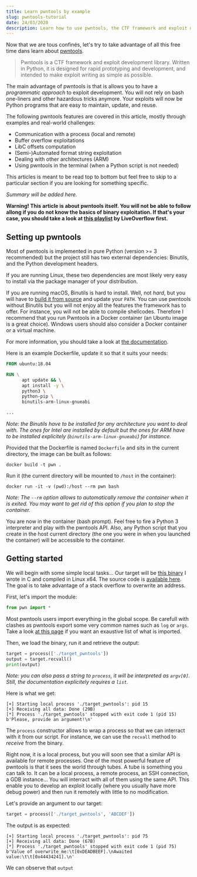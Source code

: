 ```yaml
---
title: Learn pwntools by example
slug: pwntools-tutorial
date: 24/03/2020
description: Learn how to use pwntools, the CTF framework and exploit development library. This article covers the most important pwntools features and teach you how to use them via examples.
---
```


Now that we are tous confinés, let's try to take advantage of all this free
time dans learn about [pwntools](https://github.com/Gallopsled/pwntools).

> Pwntools is a CTF framework and exploit development library. Written in
> Python, it is designed for rapid prototyping and development, and intended to
> make exploit writing as simple as possible.

The main advantage of pwntools is that is allows you to have a *programmatic
approach* to exploit development. You will not rely on bash one-liners and
other hazardous tricks anymore. Your exploits will now be Python programs that
are easy to maintain, update, and reuse.

The following pwntools features are covered in this article, mostly through
examples and real-world challenges:

* Communication with a process (local and remote)
* Buffer overflow exploitations
* LibC offsets computation
* (Semi-)Automated format string exploitation
* Dealing with other architectures (ARM)
* Using pwntools in the terminal (when a Python script is not needed)

This articles is meant to be read top to bottom but feel free to skip to
a particular section if you are looking for something specific.

*Summary will be added here.*

**Warning! This article is about pwntools itself. You will not be able to
follow allong if you do not know the basics of binary exploitation. If that's
your case, you should take a look at
[this playlist](https://www.youtube.com/playlist?list=PLhixgUqwRTjxglIswKp9mpkfPNfHkzyeN)
by LiveOverflow first.**


## Setting up pwntools

Most of pwntools is implemented in pure Python (version >= 3 recommended) but
the project still has two external dependencies: Binutils, and the Python
development headers.

If you are running Linux, these two dependencies are most likely very easy to
install via the package manager of your distribution.

If you are running macOS, Binutils is hard to install. Well, not *hard*, but
you will have to
[build it from source](https://docs.pwntools.com/en/stable/install/binutils.html#mac-os-x)
and update your `PATH`. You can use pwntools without Binutils but you will not
enjoy all the features the framework has to offer. For instance, you will not
be able to compile shellcodes. Therefore I recommend that you run Pwntools in a
Docker container (an Ubuntu image is a great choice). Windows users should also
consider a Docker container or a virtual machine.

For more information, you should take a look at
[the documentation](https://docs.pwntools.com/en/stable/install.html).

Here is an example Dockerfile, update it so that it suits your needs:

```dockerfile
FROM ubuntu:18.04

RUN \
      apt update && \
      apt install -y \
      python3 \
      python-pip \
      binutils-arm-linux-gnueabi

...
```

*Note: the Binutils have to be installed for any architecture you want to deal
with. The ones for Intel are installed by default but the ones for ARM have to
be installed explicitely (`binutils-arm-linux-gnueabi`) for instance.*

Provided that the Dockerfile is named `Dockerfile` and sits in the current
directory, the image can be built as follows:

```
docker build -t pwn .
```

Run it (the current directory will be mounted to `/host` in the container):

```
docker run -it -v (pwd):/host --rm pwn bash
```

*Note: The `--rm` option allows to automatically remove the container when it
is exited. You may want to get rid of this option if you plan to stop the
container.*

You are now in the container (bash prompt). Feel free to fire a Python 3
interpreter and play with the pwntools API. Also, any Python script that you
create in the host current directory (the one you were in when you launched the
container) will be accessible to the container.


## Getting started

We will begin with some simple local tasks... Our target will be
[this binary]()
I wrote in C and compiled in Linux x64. The source code is
[available here](). The goal is to take advantage of a stack overflow
to overwrite an address.

First, let's import the module:

```python
from pwn import *
```

Most pwntools users import everything in the global scope. Be carefull with
clashes as pwntools export some very common names such as `log` or `args`.
Take a look [at this page](https://docs.pwntools.com/en/stable/globals.html) if
you want an exaustive list of what is imported.

Then, we load the binary, run it and retrieve the output:

```python
target = process(['./target_pwntools'])
output = target.recvall()
print(output)
```

*Note: you can also pass a string to `process`, it will be interpreted as
`argv[0]`. Still, the documentation explicitely requires a `list`.*

Here is what we get:

```
[+] Starting local process './target_pwntools': pid 15
[+] Receiving all data: Done (29B)
[*] Process './target_pwntools' stopped with exit code 1 (pid 15)
b'Please, provide an argument!\n'
```

The `process` constructor allows to wrap a process so that we can interract
with it from our script. For instance, we can use the `recvall` method to
*receive* from the binary.

Right now, it is a local process, but you will soon see that a similar API is
available for remote processes. One of the most powerful feature of pwntools is
that it sees the world through tubes. A tube is something you can talk to. It
can be a local process, a remote process, an SSH connection, a GDB instance...
You will interract with all of them using the same API. This enable you
to develop an exploit locally (where you usually have more debug power) and
then run it remotely with little to no modification.

Let's provide an argument to our target:


```python
target = process(['./target_pwntools', 'ABCDEF'])
```

The output is as expected:

```
[+] Starting local process './target_pwntools': pid 75
[+] Receiving all data: Done (67B)
[*] Process './target_pwntools' stopped with exit code 1 (pid 75)
b'Value of overwrite_me:\t[0xDEADBEEF].\nAwaited value:\t\t[0x44434241].\n'
```

We can observe that `output`
